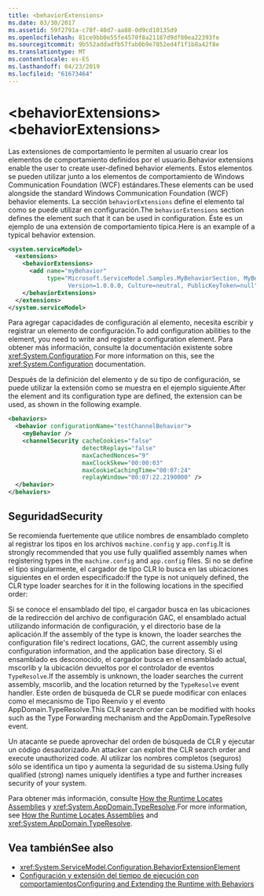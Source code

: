 ```yaml
---
title: <behaviorExtensions>
ms.date: 03/30/2017
ms.assetid: 59f2791a-c78f-40d7-aa80-0d9cd10135d9
ms.openlocfilehash: 81ce9bb0e55fe4570f8a21187d9df80ea22393fe
ms.sourcegitcommit: 9b552addadfb57fab0b9e7852ed4f1f1b8a42f8e
ms.translationtype: MT
ms.contentlocale: es-ES
ms.lasthandoff: 04/23/2019
ms.locfileid: "61673464"
---
```

# <a name="behaviorextensions"></a><span data-ttu-id="7c8c9-101">\<behaviorExtensions></span><span class="sxs-lookup"><span data-stu-id="7c8c9-101">\<behaviorExtensions></span></span>
<span data-ttu-id="7c8c9-102">Las extensiones de comportamiento le permiten al usuario crear los elementos de comportamiento definidos por el usuario.</span><span class="sxs-lookup"><span data-stu-id="7c8c9-102">Behavior extensions enable the user to create user-defined behavior elements.</span></span> <span data-ttu-id="7c8c9-103">Estos elementos se pueden utilizar junto a los elementos de comportamiento de Windows Communication Foundation (WCF) estándares.</span><span class="sxs-lookup"><span data-stu-id="7c8c9-103">These elements can be used alongside the standard Windows Communication Foundation (WCF) behavior elements.</span></span> <span data-ttu-id="7c8c9-104">La sección `behaviorExtensions` define el elemento tal como se puede utilizar en configuración.</span><span class="sxs-lookup"><span data-stu-id="7c8c9-104">The `behaviorExtensions` section defines the element such that it can be used in configuration.</span></span> <span data-ttu-id="7c8c9-105">Éste es un ejemplo de una extensión de comportamiento típica.</span><span class="sxs-lookup"><span data-stu-id="7c8c9-105">Here is an example of a typical behavior extension.</span></span>  
  
```xml  
<system.serviceModel>
  <extensions>
    <behaviorExtensions>
      <add name="myBehavior"
           type="Microsoft.ServiceModel.Samples.MyBehaviorSection, MyBehavior,
                 Version=1.0.0.0, Culture=neutral, PublicKeyToken=null" />
    </behaviorExtensions>
  </extensions>
</system.serviceModel>
```  
  
 <span data-ttu-id="7c8c9-106">Para agregar capacidades de configuración al elemento, necesita escribir y registrar un elemento de configuración.</span><span class="sxs-lookup"><span data-stu-id="7c8c9-106">To add configuration abilities to the element, you need to write and register a configuration element.</span></span> <span data-ttu-id="7c8c9-107">Para obtener más información, consulte la documentación existente sobre <xref:System.Configuration>.</span><span class="sxs-lookup"><span data-stu-id="7c8c9-107">For more information on this, see the <xref:System.Configuration> documentation.</span></span>  
  
 <span data-ttu-id="7c8c9-108">Después de la definición del elemento y de su tipo de configuración, se puede utilizar la extensión como se muestra en el ejemplo siguiente.</span><span class="sxs-lookup"><span data-stu-id="7c8c9-108">After the element and its configuration type are defined, the extension can be used, as shown in the following example.</span></span>  
  
```xml  
<behaviors>
  <behavior configurationName="testChannelBehavior">
    <myBehavior />
    <channelSecurity cacheCookies="false"
                     detectReplays="false"
                     maxCachedNonces="9"
                     maxClockSkew="00:00:03"
                     maxCookieCachingTime="00:07:24"
                     replayWindow="00:07:22.2190000" />
  </behavior>
</behaviors>
```  
  
## <a name="security"></a><span data-ttu-id="7c8c9-109">Seguridad</span><span class="sxs-lookup"><span data-stu-id="7c8c9-109">Security</span></span>  
 <span data-ttu-id="7c8c9-110">Se recomienda fuertemente que utilice nombres de ensamblado completo al registrar los tipos en los archivos `machine.config` y `app.config`.</span><span class="sxs-lookup"><span data-stu-id="7c8c9-110">It is strongly recommended that you use fully qualified assembly names when registering types in the `machine.config` and `app.config` files.</span></span> <span data-ttu-id="7c8c9-111">Si no se define el tipo singularmente, el cargador de tipo CLR lo busca en las ubicaciones siguientes en el orden especificado:</span><span class="sxs-lookup"><span data-stu-id="7c8c9-111">If the type is not uniquely defined, the CLR type loader searches for it in the following locations in the specified order:</span></span>  
  
 <span data-ttu-id="7c8c9-112">Si se conoce el ensamblado del tipo, el cargador busca en las ubicaciones de la redirección del archivo de configuración GAC, el ensamblado actual utilizando información de configuración, y el directorio base de la aplicación.</span><span class="sxs-lookup"><span data-stu-id="7c8c9-112">If the assembly of the type is known, the loader searches the configuration file's redirect locations, GAC, the current assembly using configuration information, and the application base directory.</span></span> <span data-ttu-id="7c8c9-113">Si el ensamblado es desconocido, el cargador busca en el ensamblado actual, mscorlib y la ubicación devueltos por el controlador de eventos `TypeResolve`.</span><span class="sxs-lookup"><span data-stu-id="7c8c9-113">If the assembly is unknown, the loader searches the current assembly, mscorlib, and the location returned by the `TypeResolve` event handler.</span></span> <span data-ttu-id="7c8c9-114">Este orden de búsqueda de CLR se puede modificar con enlaces como el mecanismo de Tipo Reenvío y el evento AppDomain.TypeResolve.</span><span class="sxs-lookup"><span data-stu-id="7c8c9-114">This CLR search order can be modified with hooks such as the Type Forwarding mechanism and the AppDomain.TypeResolve event.</span></span>  
  
 <span data-ttu-id="7c8c9-115">Un atacante se puede aprovechar del orden de búsqueda de CLR y ejecutar un código desautorizado.</span><span class="sxs-lookup"><span data-stu-id="7c8c9-115">An attacker can exploit the CLR search order and execute unauthorized code.</span></span> <span data-ttu-id="7c8c9-116">Al utilizar los nombres completos (seguros) sólo se identifica un tipo y aumenta la seguridad de su sistema.</span><span class="sxs-lookup"><span data-stu-id="7c8c9-116">Using fully qualified (strong) names uniquely identifies a type and further increases security of your system.</span></span>  
  
 <span data-ttu-id="7c8c9-117">Para obtener más información, consulte [How the Runtime Locates Assemblies](https://go.microsoft.com/fwlink/?LinkId=95336) y <xref:System.AppDomain.TypeResolve>.</span><span class="sxs-lookup"><span data-stu-id="7c8c9-117">For more information, see [How the Runtime Locates Assemblies](https://go.microsoft.com/fwlink/?LinkId=95336) and <xref:System.AppDomain.TypeResolve>.</span></span>  
  
## <a name="see-also"></a><span data-ttu-id="7c8c9-118">Vea también</span><span class="sxs-lookup"><span data-stu-id="7c8c9-118">See also</span></span>

- <xref:System.ServiceModel.Configuration.BehaviorExtensionElement>
- [<span data-ttu-id="7c8c9-119">Configuración y extensión del tiempo de ejecución con comportamientos</span><span class="sxs-lookup"><span data-stu-id="7c8c9-119">Configuring and Extending the Runtime with Behaviors</span></span>](../../../../../docs/framework/wcf/extending/configuring-and-extending-the-runtime-with-behaviors.md)
